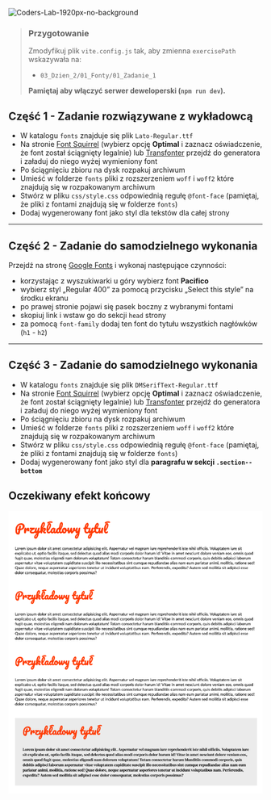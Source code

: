 ![Coders-Lab-1920px-no-background](https://user-images.githubusercontent.com/30623667/104709394-2cabee80-571f-11eb-9518-ea6a794e558e.png)


> ### Przygotowanie
>
> Zmodyfikuj plik `vite.config.js` tak, aby zmienna `exercisePath` wskazywała na:
>
> - `03_Dzien_2/01_Fonty/01_Zadanie_1`
>
> **Pamiętaj aby włączyć serwer deweloperski (`npm run dev`).**

## Część 1 - Zadanie rozwiązywane z wykładowcą

- W katalogu `fonts` znajduje się plik `Lato-Regular.ttf`
- Na stronie [Font Squirrel](https://www.fontsquirrel.com/tools/webfont-generator) (wybierz opcję **Optimal** i zaznacz oświadczenie, że font został ściągnięty legalnie) lub [Transfonter](https://transfonter.org/) przejdź do generatora i załaduj do niego wyżej wymieniony font
- Po ściągnięciu zbioru na dysk rozpakuj archiwum
- Umieść w folderze `fonts` pliki z rozszerzeniem `woff` i `woff2` które znajdują się w rozpakowanym archiwum
- Stwórz w pliku `css/style.css` odpowiednią regułę `@font-face` (pamiętaj, że pliki z fontami znajdują się w folderze `fonts`)
- Dodaj wygenerowany font jako styl dla tekstów dla całej strony

---

## Część 2 - Zadanie do samodzielnego wykonania

Przejdź na stronę [Google Fonts](https://www.google.com/fonts) i wykonaj następujące czynności:

- korzystając z wyszukiwarki u góry wybierz font **Pacifico**
- wybierz styl „Regular 400” za pomocą przycisku „Select this style” na środku ekranu
- po prawej stronie pojawi się pasek boczny z wybranymi fontami
- skopiuj link i wstaw go do sekcji `head` strony
- za pomocą `font-family` dodaj ten font do tytułu wszystkich nagłówków (`h1` - `h2`)

---

## Część 3 - Zadanie do samodzielnego wykonania

- W katalogu `fonts` znajduje się plik `DMSerifText-Regular.ttf`
- Na stronie [Font Squirrel](https://www.fontsquirrel.com/tools/webfont-generator) (wybierz opcję **Optimal** i zaznacz oświadczenie, że font został ściągnięty legalnie) lub [Transfonter](https://transfonter.org/) przejdź do generatora i załaduj do niego wyżej wymieniony font
- Po ściągnięciu zbioru na dysk rozpakuj archiwum
- Umieść w folderze `fonts` pliki z rozszerzeniem `woff` i `woff2` które znajdują się w rozpakowanym archiwum
- Stwórz w pliku `css/style.css` odpowiednią regułę `@font-face` (pamiętaj, że pliki z fontami znajdują się w folderze `fonts`)
- Dodaj wygenerowany font jako styl dla **paragrafu w sekcji `.section--bottom`**

## Oczekiwany efekt końcowy

![](images/final-look.png)
